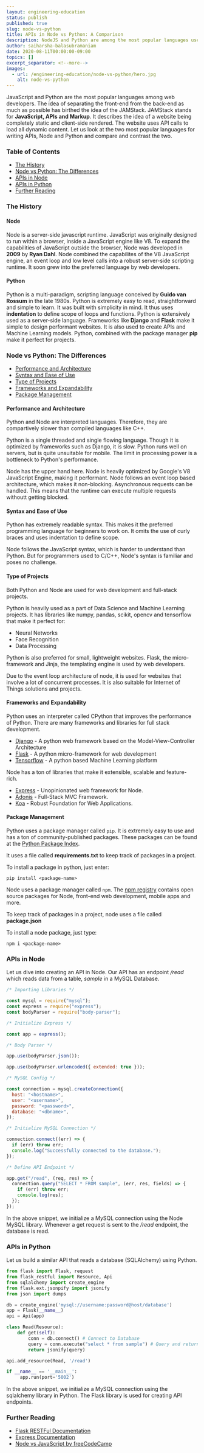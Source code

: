 ```yaml
---
layout: engineering-education
status: publish
published: true
slug: node-vs-python
title: APIs in Node vs Python: A Comparison
description: NodeJS and Python are among the most popular languages used to write APIs and backend services. Let's look at a comparison between the two most popular languages out there.
author: saiharsha-balasubramaniam
date: 2020-08-11T00:00:00-09:00
topics: []
excerpt_separator: <!--more-->
images:
  - url: /engineering-education/node-vs-python/hero.jpg
    alt: node-vs-python
---
```


JavaScript and Python are the most popular languages among web developers. The idea of separating the front-end from the back-end as much as possible has birthed the idea of the JAMStack. JAMStack stands for **JavaScript, APIs and Markup**. It describes the idea of a website being completely static and client-side rendered. The website uses API calls to load all dynamic content. Let us look at the two most popular languages for writing APIs, Node and Python and compare and contrast the two.

<!--more-->

### Table of Contents

- [The History](#the-history)
- [Node vs Python: The Differences](#node-vs-python:-the-differences)
- [APIs in Node](#apis-in-node)
- [APIs in Python](#apis-in-python)
- [Further Reading](#further-reading)

### The History

#### Node

Node is a server-side javascript runtime. JavaScript was originally designed to run within a browser, inside a JavaScript engine like V8. To expand the capabilities of JavaScript outside the browser, Node was developed in **2009** by **Ryan Dahl**. Node combined the capabilites of the V8 JavaScript engine, an event loop and low level calls into a robust server-side scripting runtime. It soon grew into the preferred language by web developers.

#### Python

Python is a multi-paradigm, scripting language conceived by **Guido van Rossum** in the late 1980s. Python is extremely easy to read, straightforward and simple to learn. It was built with simplicity in mind. It thus uses **indentation** to define scope of loops and functions. Python is extensively used as a server-side language. Frameworks like **Django** and **Flask** make it simple to design performant websites. It is also used to create APIs and Machine Learning models. Python, combined with the package manager **pip** make it perfect for projects.

### Node vs Python: The Differences

- [Performance and Architecture](#performance-and-architecture)
- [Syntax and Ease of Use](#syntax-and-ease-of-use)
- [Type of Projects](#type-of-projects)
- [Frameworks and Expandability](#frameworks-and-expandability)
- [Package Management](#package-management)

#### Performance and Architecture

Python and Node are interpreted languages. Therefore, they are compartively slower than compiled languages like C++.

Python is a single threaded and single flowing language. Though it is optimized by frameworks such as Django, it is slow. Python runs well on servers, but is quite unsuitable for mobile. The limit in processing power is a bottleneck to Python's performance.

Node has the upper hand here. Node is heavily optimized by Google's V8 JavaScript Engine, making it performant. Node follows an event loop based architecture, which makes it non-blocking. Asynchronous requests can be handled. This means that the runtime can execute multiple requests withoutt getting blocked.

#### Syntax and Ease of Use

Python has extremely readable syntax. This makes it the preferred programming language for beginners to work on. It omits the use of curly braces and uses indentation to define scope.

Node follows the JavaScript syntax, which is harder to understand than Python. But for programmers used to C/C++, Node's syntax is familiar and poses no challenge.

#### Type of Projects

Both Python and Node are used for web development and full-stack projects.

Python is heavily used as a part of Data Science and Machine Learning projects. It has libraries like numpy, pandas, scikit, opencv and tensorflow that make it perfect for:

- Neural Networks
- Face Recognition
- Data Processing

Python is also preferred for small, lightweight websites. Flask, the micro-framework and Jinja, the templating engine is used by web developers.

Due to the event loop architecture of node, it is used for websites that involve a lot of concurrent processes. It is also suitable for Internet of Things solutions and projects.

#### Frameworks and Expandability

Python uses an interpreter called CPython that improves the performance of Python. There are many frameworks and libraries for full stack development.

- [Django](https://www.djangoproject.com/) - A python web framework based on the Model-View-Controller Architecture
- [Flask](https://flask.palletsprojects.com/en/1.1.x/) - A python micro-framework for web development
- [Tensorflow](https://www.tensorflow.org/) - A python based Machine Learning platform

Node has a ton of libraries that make it extensible, scalable and feature-rich.

- [Express](https://expressjs.com/) - Unopinionated web framework for Node.
- [Adonis](https://adonisjs.com/) - Full-Stack MVC Framework.
- [Koa](https://koajs.com/) - Robust Foundation for Web Applications.

#### Package Management

Python uses a package manager called `pip`. It is extremely easy to use and has a ton of community-published packages. These packages can be found at the [Python Package Index](https://pypi.org/).

It uses a file called **requirements.txt** to keep track of packages in a project.

To install a package in python, just enter:

```
pip install <package-name>
```

Node uses a package manager called `npm`. The [npm registry](https://www.npmjs.com/) contains open source packages for Node, front-end web development, mobile apps and more.

To keep track of packages in a project, node uses a file called **package.json**

To install a node package, just type:

```
npm i <package-name>
```

### APIs in Node

Let us dive into creating an API in Node. Our API has an endpoint _/read_ which reads data from a table, _sample_ in a MySQL Database.

```js
/* Importing Libraries */

const mysql = require("mysql");
const express = require("express");
const bodyParser = require("body-parser");

/* Initialize Express */

const app = express();

/* Body Parser */

app.use(bodyParser.json());

app.use(bodyParser.urlencoded({ extended: true }));

/* MySQL Config */

const connection = mysql.createConnection({
  host: "<hostname>",
  user: "<username>",
  password: "<password>",
  database: "<dbname>",
});

/* Initialize MySQL Connection */

connection.connect((err) => {
  if (err) throw err;
  console.log("Successfully connected to the database.");
});

/* Define API Endpoint */

app.get("/read", (req, res) => {
  connection.query("SELECT * FROM sample", (err, res, fields) => {
    if (err) throw err;
    console.log(res);
  });
});
```

In the above snippet, we initialize a MySQL connection using the Node MySQL library. Whenever a get request is sent to the _/read_ endpoint, the database is read.

### APIs in Python

Let us build a similar API that reads a database (SQLAlchemy) using Python.

```python
from flask import Flask, request
from flask_restful import Resource, Api
from sqlalchemy import create_engine
from flask.ext.jsonpify import jsonify
from json import dumps

db = create_engine('mysql://username:password@host/database')
app = Flask(__name__)
api = Api(app)

class Read(Resource):
    def get(self):
        conn = db.connect() # Connect to Database
        query = conn.execute("select * from sample") # Query and return json result
        return jsonify(query)

api.add_resource(Read, '/read')

if __name__ == '__main__':
     app.run(port='5002')
```

In the above snippet, we initialize a MySQL connection using the sqlalchemy library in Python. The Flask library is used for creating API endpoints.

### Further Reading

- [Flask RESTFul Documentation](https://flask-restful.readthedocs.io/en/latest/)
- [Express Documentation](https://expressjs.com/en/api.html)
- [Node vs JavaScript by freeCodeCamp](https://www.freecodecamp.org/news/nodejs-vs-python-choosing-the-best-technology-to-develop-back-end-of-your-web-app/)
